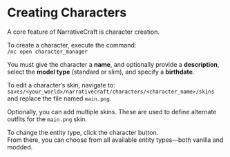# Creating Characters

A core feature of NarrativeCraft is character creation.

To create a character, execute the command:  
`/nc open character_manager`

You must give the character a **name**, and optionally provide a **description**, select the **model type** (standard or slim), and specify a **birthdate**.

To edit a character’s skin, navigate to:  
`saves/<your_world>/narrativecraft/characters/<character_name>/skins`  
and replace the file named `main.png`.

Optionally, you can add multiple skins. These are used to define alternate outfits for the `main.png` skin.

To change the entity type, click the character button.  
From there, you can choose from all available entity types—both vanilla and modded.
